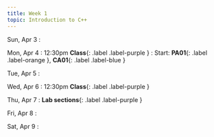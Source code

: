 ```yaml
---
title: Week 1
topic: Introduction to C++
---
```

Sun, Apr 3
: [](#)

Mon, Apr 4
: 12:30pm **Class**{: .label .label-purple }
: Start: **PA01**{: .label .label-orange }, **CA01**{: .label .label-blue }

Tue, Apr 5
: [](#)

Wed, Apr 6
: 12:30pm **Class**{: .label .label-purple }

Thu, Apr 7
: **Lab sections**{: .label .label-purple }

Fri, Apr 8
: [](#)

Sat, Apr 9
: [](#)

